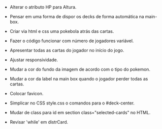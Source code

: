 - Alterar o atributo HP para Altura.
- Pensar em uma forma de dispor os decks de forma automática na main-box.
- Criar via html e css uma pokebola atrás das cartas.
- Fazer o código funcionar com número de jogadores variável. 
- Apresentar todas as cartas do jogador no início do jogo.

- Ajustar responsividade.
- Mudar a cor do fundo da imagem de acordo com o tipo do pokemon.
- Mudar a cor da label na main box quando o jogador perder todas as cartas.
- Colocar favicon.
- Simplicar no CSS style.css o comandos para o #deck-center.
- Mudar de class para id em section class="selected-cards" no HTML.
- Revisar 'while' em distrCard.
